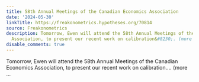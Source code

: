 ```yaml
---
title: 58th Annual Meetings of the Canadian Economics Association
date: '2024-05-30'
linkTitle: https://freakonometrics.hypotheses.org/70814
source: Freakonometrics
description: Tomorrow, Ewen will attend the 58th Annual Meetings of the Canadian Economics
  Association, to present our recent work on calibration&#8230;. (more ...
disable_comments: true
---
```

Tomorrow, Ewen will attend the 58th Annual Meetings of the Canadian Economics Association, to present our recent work on calibration&#8230;. (more ...